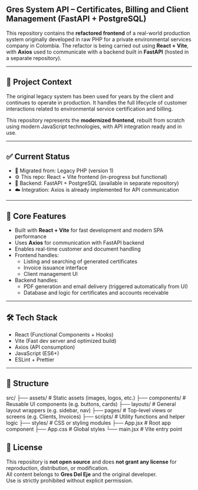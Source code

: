 ## Gres System API – Certificates, Billing and Client Management (FastAPI + PostgreSQL)

This repository contains the **refactored frontend** of a real-world production system originally developed in raw PHP for a private environmental services company in Colombia. The refactor is being carried out using **React + Vite**, with **Axios** used to communicate with a backend built in **FastAPI** (hosted in a separate repository).

---

## 🧩 Project Context

The original legacy system has been used for years by the client and continues to operate in production. It handles the full lifecycle of customer interactions related to environmental service certification and billing.

This repository represents the **modernized frontend**, rebuilt from scratch using modern JavaScript technologies, with API integration ready and in use.

---

## ✅ Current Status

- 🔄 Migrated from: Legacy PHP (version 1)
- ⚙️ This repo: React + Vite frontend (in-progress but functional)
- 🔗 Backend: FastAPI + PostgreSQL (available in separate repository)
- ☁️ Integration: Axios is already implemented for API communication

---

## 🚀 Core Features

- Built with **React + Vite** for fast development and modern SPA performance
- Uses **Axios** for communication with FastAPI backend
- Enables real-time customer and document handling
- Frontend handles:
  - Listing and searching of generated certificates
  - Invoice issuance interface
  - Client management UI
- Backend handles:
  - PDF generation and email delivery (triggered automatically from UI)
  - Database and logic for certificates and accounts receivable

---

## 🛠️ Tech Stack

- React (Functional Components + Hooks)
- Vite (Fast dev server and optimized build)
- Axios (API consumption)
- JavaScript (ES6+)
- ESLint + Prettier

---

## 📁 Structure

src/ 
├── assets/ # Static assets (images, logos, etc.) 
├── components/ # Reusable UI components (e.g. buttons, cards) 
├── layouts/ # General layout wrappers (e.g. sidebar, nav) 
├── pages/ # Top-level views or screens (e.g. Clients, Invoices) 
├── scripts/ # Utility functions and helper logic 
├── styles/ # CSS or styling modules 
├── App.jsx # Root app component 
├── App.css # Global styles 
└── main.jsx # Vite entry point

## 🛑 License

This repository is **not open source** and does **not grant any license** for reproduction, distribution, or modification.  
All content belongs to **Gres Del Eje** and the original developer.  
Use is strictly prohibited without explicit permission.



